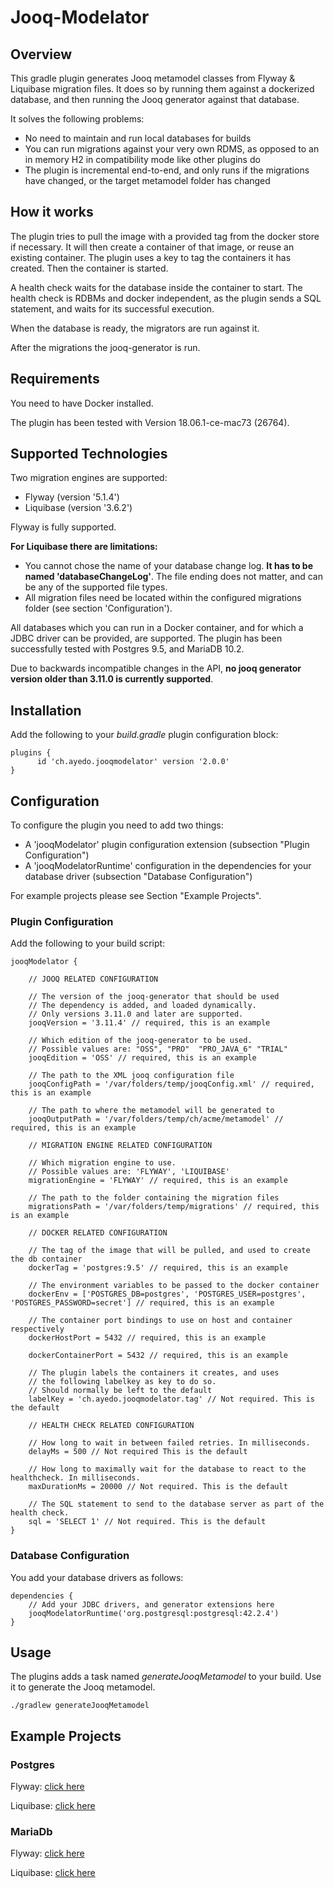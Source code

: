 Jooq-Modelator
==============

## Overview

This gradle plugin generates Jooq metamodel classes from Flyway & Liquibase migration files. It does so by running them against a dockerized database, and then running the Jooq generator against that database.

It solves the following problems:

- No need to maintain and run local databases for builds
- You can run migrations against your very own RDMS, as opposed to an in memory H2 in compatibility mode like other plugins do
- The plugin is incremental end-to-end, and only runs if the migrations have changed, or the target metamodel folder has changed

## How it works

The plugin tries to pull the image with a provided tag from the docker store if necessary. It will then create a container of that image, or reuse an existing container. The plugin uses a key to tag the containers it has created. Then the container is started. 

A health check waits for the database inside the container to start. The health check is RDBMs and docker independent, as the plugin sends a SQL statement, and waits for its successful execution.

When the database is ready, the migrators are run against it.

After the migrations the jooq-generator is run.

## Requirements

You need to have Docker installed.

The plugin has been tested with Version 18.06.1-ce-mac73 (26764).

## Supported Technologies

Two migration engines are supported:

- Flyway (version '5.1.4')
- Liquibase (version '3.6.2')

Flyway is fully supported.

__For Liquibase there are limitations:__

- You cannot chose the name of your database change log. __It has to be named 'databaseChangeLog'__. The file ending does not matter, and can be any of the supported file types.
- All migration files need be located within the configured migrations folder (see section 'Configuration').

All databases which you can run in a Docker container, and for which a JDBC driver can be provided, are supported. The plugin has been successfully tested with Postgres 9.5, and MariaDB 10.2.

Due to backwards incompatible changes in the API, __no jooq generator version older than 3.11.0 is currently supported__.

## Installation

Add the following to your *build.gradle* plugin configuration block:

    plugins {
          id 'ch.ayedo.jooqmodelator' version '2.0.0'
    }

## Configuration

To configure the plugin you need to add two things:

- A 'jooqModelator' plugin configuration extension (subsection "Plugin Configuration")
- A 'jooqModelatorRuntime' configuration in the dependencies for your database driver (subsection "Database Configuration") 

For example projects please see Section "Example Projects".

### Plugin Configuration

Add the following to your build script:


    jooqModelator {
    
        // JOOQ RELATED CONFIGURATION
        
        // The version of the jooq-generator that should be used
        // The dependency is added, and loaded dynamically.
        // Only versions 3.11.0 and later are supported.
        jooqVersion = '3.11.4' // required, this is an example
        
        // Which edition of the jooq-generator to be used.
        // Possible values are: "OSS", "PRO"  "PRO_JAVA_6" "TRIAL"
        jooqEdition = 'OSS' // required, this is an example
    
        // The path to the XML jooq configuration file
        jooqConfigPath = '/var/folders/temp/jooqConfig.xml' // required, this is an example
    
        // The path to where the metamodel will be generated to
        jooqOutputPath = '/var/folders/temp/ch/acme/metamodel' // required, this is an example

        // MIGRATION ENGINE RELATED CONFIGURATION
        
        // Which migration engine to use. 
        // Possible values are: 'FLYWAY', 'LIQUIBASE'
        migrationEngine = 'FLYWAY' // required, this is an example
            
        // The path to the folder containing the migration files
        migrationsPath = '/var/folders/temp/migrations' // required, this is an example
    
        // DOCKER RELATED CONFIGURATION
        
        // The tag of the image that will be pulled, and used to create the db container
        dockerTag = 'postgres:9.5' // required, this is an example
    
        // The environment variables to be passed to the docker container
        dockerEnv = ['POSTGRES_DB=postgres', 'POSTGRES_USER=postgres', 'POSTGRES_PASSWORD=secret'] // required, this is an example
    
        // The container port bindings to use on host and container respectively
        dockerHostPort = 5432 // required, this is an example
    
        dockerContainerPort = 5432 // required, this is an example
    
        // The plugin labels the containers it creates, and uses
        // the following labelkey as key to do so.
        // Should normally be left to the default
        labelKey = 'ch.ayedo.jooqmodelator.tag' // Not required. This is the default
    
        // HEALTH CHECK RELATED CONFIGURATION
        
        // How long to wait in between failed retries. In milliseconds.
        delayMs = 500 // Not required This is the default
    
        // How long to maximally wait for the database to react to the healthcheck. In milliseconds.
        maxDurationMs = 20000 // Not required. This is the default
    
        // The SQL statement to send to the database server as part of the health check.
        sql = 'SELECT 1' // Not required. This is the default
    }

### Database Configuration

You add your database drivers as follows:

    dependencies {
        // Add your JDBC drivers, and generator extensions here
        jooqModelatorRuntime('org.postgresql:postgresql:42.2.4')
    }

## Usage

The plugins adds a task named *generateJooqMetamodel* to your build.
Use it to generate the Jooq metamodel.

    ./gradlew generateJooqMetamodel

## Example Projects

### Postgres

Flyway: [click here](https://github.com/ayedo/jooq-modelator-examples/tree/flywayPostgres)

Liquibase: [click here](https://github.com/ayedo/jooq-modelator-examples/tree/liquibasePostgres)

### MariaDb

Flyway: [click here](https://github.com/ayedo/jooq-modelator-examples/tree/liquibasePostgres)

Liquibase: [click here](https://github.com/ayedo/jooq-modelator-examples/tree/liquibaseMariaDb)

